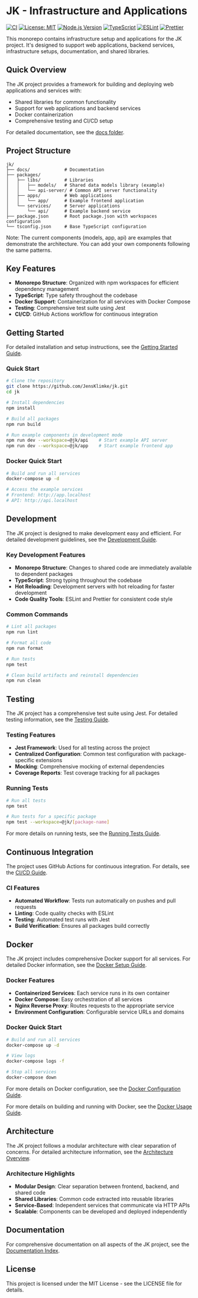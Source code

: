 # JK - Infrastructure and Applications

[![CI](https://github.com/JensKlimke/jk/actions/workflows/ci.yml/badge.svg)](https://github.com/JensKlimke/jk/actions/workflows/ci.yml)
[![License: MIT](https://img.shields.io/badge/License-MIT-yellow.svg)](https://opensource.org/licenses/MIT)
[![Node.js Version](https://img.shields.io/badge/node-18.x-brightgreen.svg)](https://nodejs.org/)
[![TypeScript](https://img.shields.io/badge/TypeScript-5.0-blue.svg)](https://www.typescriptlang.org/)
[![ESLint](https://img.shields.io/badge/ESLint-8.57.0-4B32C3.svg)](https://eslint.org/)
[![Prettier](https://img.shields.io/badge/Prettier-3.2.5-F7B93E.svg)](https://prettier.io/)

This monorepo contains infrastructure setup and applications for the JK project. It's designed to support web applications, backend services, infrastructure setups, documentation, and shared libraries.

## Quick Overview

The JK project provides a framework for building and deploying web applications and services with:

- Shared libraries for common functionality
- Support for web applications and backend services
- Docker containerization
- Comprehensive testing and CI/CD setup

For detailed documentation, see the [docs folder](docs/README.md).

## Project Structure

```
jk/
├── docs/             # Documentation
├── packages/
│   ├── libs/         # Libraries
│   │   ├── models/   # Shared data models library (example)
│   │   └── api-server/ # Common API server functionality
│   ├── apps/         # Web applications
│   │   └── app/      # Example frontend application
│   └── services/     # Server applications
│       └── api/      # Example backend service
├── package.json      # Root package.json with workspaces configuration
└── tsconfig.json     # Base TypeScript configuration
```

Note: The current components (models, app, api) are examples that demonstrate the architecture. You can add your own components following the same patterns.

## Key Features

- **Monorepo Structure**: Organized with npm workspaces for efficient dependency management
- **TypeScript**: Type safety throughout the codebase
- **Docker Support**: Containerization for all services with Docker Compose
- **Testing**: Comprehensive test suite using Jest
- **CI/CD**: GitHub Actions workflow for continuous integration

## Getting Started

For detailed installation and setup instructions, see the [Getting Started Guide](docs/getting-started/installation.md).

### Quick Start

```bash
# Clone the repository
git clone https://github.com/JensKlimke/jk.git
cd jk

# Install dependencies
npm install

# Build all packages
npm run build

# Run example components in development mode
npm run dev --workspace=@jk/api    # Start example API server
npm run dev --workspace=@jk/app    # Start example frontend app
```

### Docker Quick Start

```bash
# Build and run all services
docker-compose up -d

# Access the example services
# Frontend: http://app.localhost
# API: http://api.localhost
```

## Development

The JK project is designed to make development easy and efficient. For detailed development guidelines, see the [Development Guide](docs/development/adding-packages.md).

### Key Development Features

- **Monorepo Structure**: Changes to shared code are immediately available to dependent packages
- **TypeScript**: Strong typing throughout the codebase
- **Hot Reloading**: Development servers with hot reloading for faster development
- **Code Quality Tools**: ESLint and Prettier for consistent code style

### Common Commands

```bash
# Lint all packages
npm run lint

# Format all code
npm run format

# Run tests
npm test

# Clean build artifacts and reinstall dependencies
npm run clean
```

## Testing

The JK project has a comprehensive test suite using Jest. For detailed testing information, see the [Testing Guide](docs/testing/configuration.md).

### Testing Features

- **Jest Framework**: Used for all testing across the project
- **Centralized Configuration**: Common test configuration with package-specific extensions
- **Mocking**: Comprehensive mocking of external dependencies
- **Coverage Reports**: Test coverage tracking for all packages

### Running Tests

```bash
# Run all tests
npm test

# Run tests for a specific package
npm test --workspace=@jk/[package-name]
```

For more details on running tests, see the [Running Tests Guide](docs/testing/running-tests.md).

## Continuous Integration

The project uses GitHub Actions for continuous integration. For details, see the [CI/CD Guide](docs/ci-cd/github-actions.md).

### CI Features

- **Automated Workflow**: Tests run automatically on pushes and pull requests
- **Linting**: Code quality checks with ESLint
- **Testing**: Automated test runs with Jest
- **Build Verification**: Ensures all packages build correctly

## Docker

The JK project includes comprehensive Docker support for all services. For detailed Docker information, see the [Docker Setup Guide](docs/docker/setup.md).

### Docker Features

- **Containerized Services**: Each service runs in its own container
- **Docker Compose**: Easy orchestration of all services
- **Nginx Reverse Proxy**: Routes requests to the appropriate service
- **Environment Configuration**: Configurable service URLs and domains

### Docker Quick Start

```bash
# Build and run all services
docker-compose up -d

# View logs
docker-compose logs -f

# Stop all services
docker-compose down
```

For more details on Docker configuration, see the [Docker Configuration Guide](docs/docker/configuration.md).

For more details on building and running with Docker, see the [Docker Usage Guide](docs/docker/usage.md).

## Architecture

The JK project follows a modular architecture with clear separation of concerns. For detailed architecture information, see the [Architecture Overview](docs/architecture/overview.md).

### Architecture Highlights

- **Modular Design**: Clear separation between frontend, backend, and shared code
- **Shared Libraries**: Common code extracted into reusable libraries
- **Service-Based**: Independent services that communicate via HTTP APIs
- **Scalable**: Components can be developed and deployed independently

## Documentation

For comprehensive documentation on all aspects of the JK project, see the [Documentation Index](docs/README.md).

## License

This project is licensed under the MIT License - see the LICENSE file for details.
